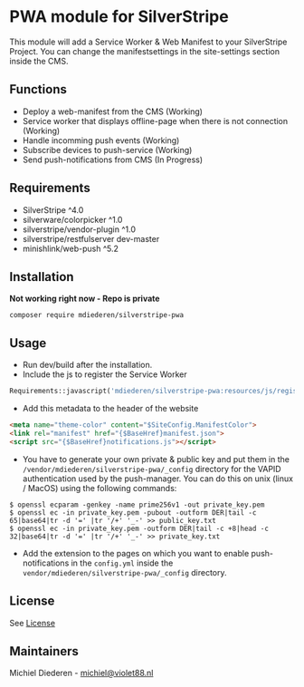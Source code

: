 # PWA module for SilverStripe

This module will add a Service Worker & Web Manifest to your SilverStripe Project. You can change the manifestsettings in the site-settings section inside the CMS.

## Functions

- Deploy a web-manifest from the CMS (Working)
- Service worker that displays offline-page when there is not connection (Working)
- Handle incomming push events (Working)
- Subscribe devices to push-service (Working)
- Send push-notifications from CMS (In Progress)

## Requirements
- SilverStripe ^4.0
- silverware/colorpicker ^1.0
- silverstripe/vendor-plugin ^1.0
- silverstripe/restfulserver dev-master
- minishlink/web-push ^5.2

## Installation
**Not working right now - Repo is private**

```
composer require mdiederen/silverstripe-pwa
```

## Usage

- Run dev/build after the installation.
- Include the js to register the Service Worker
```php
Requirements::javascript('mdiederen/silverstripe-pwa:resources/js/registerServiceWorker.js');
```
- Add this metadata to the header of the website
```html
<meta name="theme-color" content="$SiteConfig.ManifestColor">
<link rel="manifest" href="{$BaseHref}manifest.json">
<script src="{$BaseHref}notifications.js"></script>

```
- You have to generate your own private & public key and put them in the `/vendor/mdiederen/silverstripe-pwa/_config` directory for the VAPID authentication used by the push-manager. You can do this on unix (linux / MacOS) using the following commands:
```pseudocode
$ openssl ecparam -genkey -name prime256v1 -out private_key.pem
$ openssl ec -in private_key.pem -pubout -outform DER|tail -c 65|base64|tr -d '=' |tr '/+' '_-' >> public_key.txt
$ openssl ec -in private_key.pem -outform DER|tail -c +8|head -c 32|base64|tr -d '=' |tr '/+' '_-' >> private_key.txt
```

- Add the extension to the pages on which you want to enable push-notifications in the `config.yml` inside the `vendor/mdiederen/silverstripe-pwa/_config` directory.

## License

See [License](LICENSE)

## Maintainers

Michiel Diederen - michiel@violet88.nl
